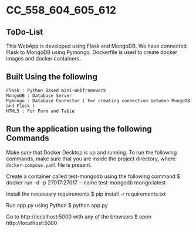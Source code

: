 # CC_558_604_605_612

## ToDo-List 

This WebApp is developed using Flask and MongoDB. We have connected Flask to MongoDB using Pymongo. Dockerfile is used to create docker images and docker containers.


## Built Using the following

	Flask : Python Based mini-Webframework
	MongoDB : Database Server
	Pymongo : Database Connector ( For creating connection between MongoDB and Flask )
	HTML5 : For Form and Table


## Run the application using the following Commands

Make sure that Docker Desktop is up and running. To run the following commands, make sure that you are inside the project directory, where `docker-compose.yaml` file is present.

Create a container called test-mongodb using the following command
    $ docker run -d -p 27017:27017 --name test-mongodb mongo:latest
    
Install the necessary requirements
    $ pip install -r requirements.txt
  
Run app.py using Python
    $ python app.py

Go to http://localhost:5000 with any of the browsers
    $ open http://localhost:5000
